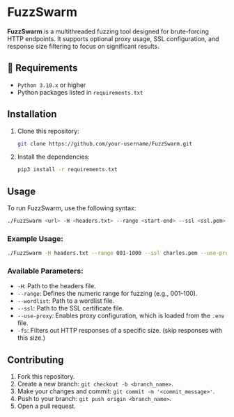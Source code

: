 # FuzzSwarm

**FuzzSwarm** is a multithreaded fuzzing tool designed for brute-forcing HTTP endpoints. It supports optional proxy usage, SSL configuration, and response size filtering to focus on significant results.

## 📃 Requirements

- `Python 3.10.x` or higher
- Python packages listed in `requirements.txt`

## Installation

1. Clone this repository:
    ```bash
    git clone https://github.com/your-username/FuzzSwarm.git
    ```

2. Install the dependencies:
    ```bash
    pip3 install -r requirements.txt
    ```

## Usage

To run FuzzSwarm, use the following syntax:

```bash
./FuzzSwarm <url> -H <headers.txt> --range <start-end> --ssl <ssl.pem> [options]
```

### Example Usage:

```bash
./FuzzSwarm -H headers.txt --range 001-1000 --ssl charles.pem --use-proxy https://example.com/api/BRUTE
```

### Available Parameters:

- `-H`: Path to the headers file.
- `--range`: Defines the numeric range for fuzzing (e.g., 001-100).
- `--wordlist`: Path to a wordlist file.
- `--ssl`: Path to the SSL certificate file.
- `--use-proxy`: Enables proxy configuration, which is loaded from the `.env` file.
- `-fs`: Filters out HTTP responses of a specific size. (skip responses with this size.)

## Contributing

1. Fork this repository.
2. Create a new branch: `git checkout -b <branch_name>`.
3. Make your changes and commit: `git commit -m '<commit_message>'`.
4. Push to your branch: `git push origin <branch_name>`.
5. Open a pull request.
